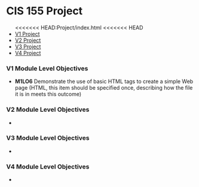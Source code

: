 <!-- 
    Name:
    Date:
    Course:
    Instructor:
    Assignment: Basic Site for CIS 155
    Notes:

-->
<!DOCTYPE html>
<html>
<body>
<h1>CIS 155 Project</h1>
<p>
    <ul>
<<<<<<< HEAD:Project/index.html
<<<<<<< HEAD
    <li><a href="Project/V1/Version 1.html">V1 Project</a></li>
    <li><a href="Project/V2/index.html">V2 Project</a></li>
    <li><a href="">V3 Project</a></li>    
    <li><a href="">V4 Project</a></li>
    </ul>
</p>
<p>
    <!-- Version objectives are those HTML/CSS Module Level Objectives that are required for each version demonstrating your understanding and progress within the class. For example, see M02: Project V1 - Basic HTML and CSS for your V1 Submission -->
    <h3>V1 Module Level Objectives</h3>
    <ul>
        <!-- For example, by adding the list item below, you are committing to having it in your assignment and you have placed the M1L06 next to the element in your code so I can easily find it. You will need to do this for all consequent module level objectives. -->
        <li><b>M1LO6</b> Demonstrate the use of basic HTML tags to create a simple Web page (HTML, this item should be specified once, describing how the file it is in meets this outcome)</li>
    </ul>
    <h3>V2 Module Level Objectives</h3>
    <ul>
        <li></li>
    </ul>
    <h3>V3 Module Level Objectives</h3>
    <ul>
        <li></li>
    </ul>
    <h3>V4 Module Level Objectives</h3>
    <ul>
        <li></li>
    </ul>
</p>
</body>
</html>
